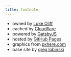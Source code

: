 ```yaml
---
title: footnote
---
```


* owned by [Luke Oliff](https://lukeoliff.com/)
* cached by [Cloudflare](https://www.cloudflare.com/)
* powered by [GatsbyJS](https://www.gatsbyjs.org/)
* hosted by [GitHub Pages](https://pages.github.com/)
* graphics from [pxhere.com](https://pxhere.com)
* base site by [greg lobinski](https://www.greglobinski.com)
